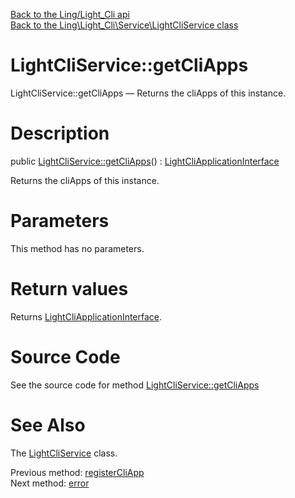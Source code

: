 [Back to the Ling/Light_Cli api](https://github.com/lingtalfi/Light_Cli/blob/master/doc/api/Ling/Light_Cli.md)<br>
[Back to the Ling\Light_Cli\Service\LightCliService class](https://github.com/lingtalfi/Light_Cli/blob/master/doc/api/Ling/Light_Cli/Service/LightCliService.md)


LightCliService::getCliApps
================



LightCliService::getCliApps — Returns the cliApps of this instance.




Description
================


public [LightCliService::getCliApps](https://github.com/lingtalfi/Light_Cli/blob/master/doc/api/Ling/Light_Cli/Service/LightCliService/getCliApps.md)() : [LightCliApplicationInterface](https://github.com/lingtalfi/Light_Cli/blob/master/doc/api/Ling/Light_Cli/CliTools/Program/LightCliApplicationInterface.md)




Returns the cliApps of this instance.




Parameters
================

This method has no parameters.


Return values
================

Returns [LightCliApplicationInterface](https://github.com/lingtalfi/Light_Cli/blob/master/doc/api/Ling/Light_Cli/CliTools/Program/LightCliApplicationInterface.md).








Source Code
===========
See the source code for method [LightCliService::getCliApps](https://github.com/lingtalfi/Light_Cli/blob/master/Service/LightCliService.php#L103-L106)


See Also
================

The [LightCliService](https://github.com/lingtalfi/Light_Cli/blob/master/doc/api/Ling/Light_Cli/Service/LightCliService.md) class.

Previous method: [registerCliApp](https://github.com/lingtalfi/Light_Cli/blob/master/doc/api/Ling/Light_Cli/Service/LightCliService/registerCliApp.md)<br>Next method: [error](https://github.com/lingtalfi/Light_Cli/blob/master/doc/api/Ling/Light_Cli/Service/LightCliService/error.md)<br>

